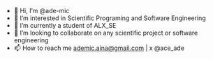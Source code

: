 - 👋 Hi, I’m @ade-mic
- 👀 I’m interested in Scientific Programing and Software Engineering
- 🌱 I’m currently a student of ALX_SE
- 💞️ I’m looking to collaborate on any scientific project or software engineering
- 📫 How to reach me ademic.aina@gmail.com | x @ace_ade

<!---
ade-mic/ade-mic is a ✨ special ✨ repository because its `README.md` (this file) appears on your GitHub profile.
You can click the Preview link to take a look at your changes.
--->
